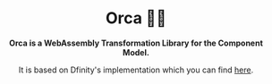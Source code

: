 <div align="center">

  <h1>Orca 🐋🌊</h1>

<strong>Orca is a WebAssembly Transformation Library for the Component Model.</strong>

It is based on Dfinity's implementation which you can find [here](https://github.com/dfinity/ic/tree/master/rs/wasm_transform).